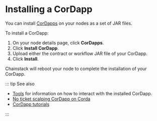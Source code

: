 # Installing a CorDapp

You can install [CorDapps](/blockchains/corda#cordapp) on your nodes as a set of JAR files.

To install a CorDapp:

1. On your node details page, click **CorDapps**.
2. Click **Install CorDapp**.
3. Upload either the contract or workflow JAR file of your CorDapp.
4. Click **Install**.

Chainstack will reboot your node to complete the installation of your CorDapp.

::: tip See also

* [Tools](/operations/corda/tools) for information on how to interact with the installed CorDapp.
* [No ticket scalping CorDapp on Corda](/tutorials/no-ticket-scalping-cordapp-on-corda)
* [CorDapp tutorials](https://docs.corda.net/tutorials-index.html)

:::
